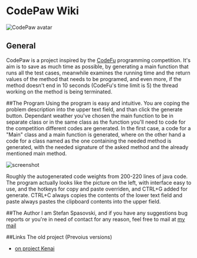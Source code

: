 # CodePaw Wiki

![CodePaw avatar](https://kenai.com/attachments/wiki_images/codepaw/avatar.png)

## General
CodePaw is a project inspired by the [CodeFu](http://codefu.com.mk/Home.do) programming competition. It's aim is to save as much time as possible, by generating a main function that runs all the test cases, meanwhile examines the running time and the return values of the method that needs to be programed, and even more, if the method doesn't end in 10 seconds (CodeFu's time limit is 5) the thread working on the method is being terminated.

##The Program
Using the program is easy and intuitive. You are coping the problem description into the upper text field, and than click the generate button. Dependant weather you've chosen the main function to be in separate class or in the same class as the function you'll need to code for the competition different codes are generated. In the first case, a code for a "Main" class and a main function is generated, where on the other hand a code for a class named as the one containing the needed method is generated, with the needed signature of the asked method and the already mentioned main method.

![screenshot](https://kenai.com/attachments/wiki_images/codepaw/Screenshot-CodePaw.png)

Roughly the autogenerated code weights from 200-220 lines of java code. 
The program actually looks like the picture on the left, with interface easy to use, and the hotkeys for copy and paste overriden, and CTRL+G added for generate. CTRL+C always copies the contents of the lower text field and paste always pastes the clipboard contents into the upper field.

##The Author
I am Stefan Spasovski, and if you have any suggestions bug reports or you're in need of contact for any reason, feel free to mail at [my mail](mailto:me@stefs.me)

##Links
The old project (Prevoius versions)
* [on project Kenai](http://kenai.com/projects/codepaw)
